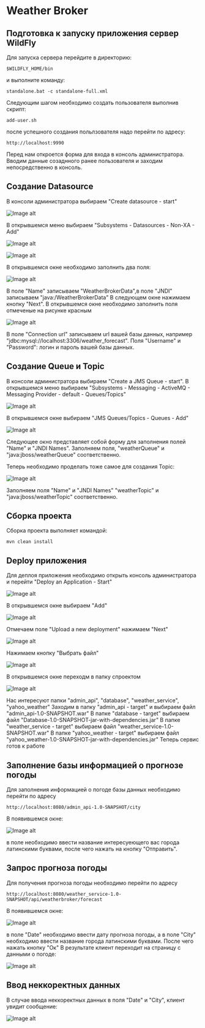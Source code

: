 # Weather Broker

## Подготовка к запуску приложения сервер WildFly

Для запуска сервера перейдите в директорию:
```
$WILDFLY_HOME/bin 
```
 и выполните команду:
```
standalone.bat -c standalone-full.xml
```
Следующим шагом необходимо создать пользователя выполнив скрипт:
```
add-user.sh
```
после успешного создания польлзователя надо перейти по адресу:
```
http://localhost:9990
```
Перед нам откроется форма для входа в консоль администратора. Вводим данные созаднного ранее
 пользователя и заходим непосредственно в консоль.
 
 ## Создание Datasource
 
 В консоли администратора выбираем "Create datasource - start"
 
 ![Image alt](https://github.com/manfromsky/Weather-Broker/raw/master/image/create_datasource.PNG)
 
 В открывшемся меню выбираем "Subsystems - Datasources - Non-XA - Add"
 
 ![Image alt](https://github.com/manfromsky/Weather-Broker/raw/master/image/create_datasource1.PNG)
  
  
 ![Image alt](https://github.com/manfromsky/Weather-Broker/raw/master/image/create_datasource2.PNG)
  
 В открывшемся окне необходимо заполнить два поля:
 
 ![Image alt](https://github.com/manfromsky/Weather-Broker/raw/master/image/create_datasource3.PNG)
   
 В поле "Name" записываем "WeatherBrokerData",в поле "JNDI" записываем "java:/WeatherBrokerData"
 В следующем окне нажимаем кнопку "Next". В открывшемся окне необходимо заполнить поля 
 отмеченые на рисунке красным
 
 ![Image alt](https://github.com/manfromsky/Weather-Broker/raw/master/image/create_datasource4.PNG)
 
 В поле "Connection url" записываем url вашей базы данных, например 
 "jdbc:mysql://localhost:3306/weather_forecast". Поля "Username" и "Password": логин и пароль вашей
 базы данных.
 
 ## Создание Queue и Topic
 
 В консоли администратора выбираем "Create a JMS Queue - start".
 В открывшемся меню выбираем 
 "Subsystems - Messaging - ActiveMQ - Messaging Provider - default - Queues/Topics"
 
 ![Image alt](https://github.com/manfromsky/Weather-Broker/raw/master/image/jms.PNG)
  
 В открывшемся окне выбираем "JMS Queues/Topics - Queues - Add"
 
 ![Image alt](https://github.com/manfromsky/Weather-Broker/raw/master/image/jms1.PNG) 
 
 Следующее окно представляет собой форму для заполнения полей "Name" и "JNDI Names".
 Заполняем поля, "weatherQueue" и "java:jboss/weatherQueue" соответственно.
 
 Теперь необходимо проделать тоже самое для создания Topic:
 
 ![Image alt](https://github.com/manfromsky/Weather-Broker/raw/master/image/jms_topic.PNG) 
 
 Заполняем поля "Name" и "JNDI Names" "weatherTopic" и "java:jboss/weatherTopic" соответственно.
 
 ## Сборка проекта
 
 Сборка проекта выполняет командой:
 ```
 mvn clean install
 ```
 
 ## Deploy приложения
 
 Для деплоя приложения необходимо открыть консоль администратора и перейти "Deploy an Application - Start"
 
 ![Image alt](https://github.com/manfromsky/Weather-Broker/raw/master/image/deploy.PNG) 
 
 В открывшемся окне выбираем "Add"
 
 ![Image alt](https://github.com/manfromsky/Weather-Broker/raw/master/image/deploy1.PNG) 
 
 Отмечаем поле "Upload a new deployment" нажимаем "Next"
 
 ![Image alt](https://github.com/manfromsky/Weather-Broker/raw/master/image/deploy2.PNG)
 
 Нажимаем кнопку "Выбрать файл"
 
 ![Image alt](https://github.com/manfromsky/Weather-Broker/raw/master/image/deploy3.PNG)
 
 В открывшемся окне переходм в папку спроектом
 
 ![Image alt](https://github.com/manfromsky/Weather-Broker/raw/master/image/deploy4.PNG)
 
 Нас интересуют папки "admin_api", "database", "weather_service", "yahoo_weather"
 Заходим в папку "admin_api - target" и выбираем файл "admin_api-1.0-SNAPSHOT.war" 
 В папке "database - target" выбираем файл "Database-1.0-SNAPSHOT-jar-with-dependencies.jar"
 В папке "weather_service - target" выбираем файл "weather_service-1.0-SNAPSHOT.war" 
 В папке "yahoo_weather - target" выбираем файл "yahoo_weather-1.0-SNAPSHOT-jar-with-dependencies.jar" 
 Теперь сервис готов к работе
 
 ## Заполнение базы информацией о прогнозе погоды

 Для заполнения информацией о погоде базы данных необходимо перейти по адресу
 ```
 http://localhost:8080/admin_api-1.0-SNAPSHOT/city
 ```
 В появившемся окне:
 
 ![Image alt](https://github.com/manfromsky/Weather-Broker/raw/master/image/city_enter.PNG)

 в поле необходимо ввести название интересуеющего вас города латинскими буквами, после чего 
 нажать на кнопку "Отправить".

 ## Запрос прогноза погоды 

 Для получения прогноза погоды необходимо перейти по адресу
 ```
 http://localhost:8080/weather_service-1.0-SNAPSHOT/api/weatherbroker/forecast
 ```
 В появившемся окне:
 
 ![Image alt](https://github.com/manfromsky/Weather-Broker/raw/master/image/forecast_request.PNG)

 в поле "Date" необходимо ввести дату прогноза погоды, а в поле "City" необходимо ввести
 название города латинскими буквами. После чего нажать кнопку "Ок"
 В результате клиент переходит на страницу с данными о погоде:
 
 ![Image alt](https://github.com/manfromsky/Weather-Broker/raw/master/image/result.PNG)

 ## Ввод неккоректных данных

 В случае ввода неккоректных данных в поля "Date" и "City", клиент увидит сообщение:
 
 ![Image alt](https://github.com/manfromsky/Weather-Broker/raw/master/image/error.PNG)